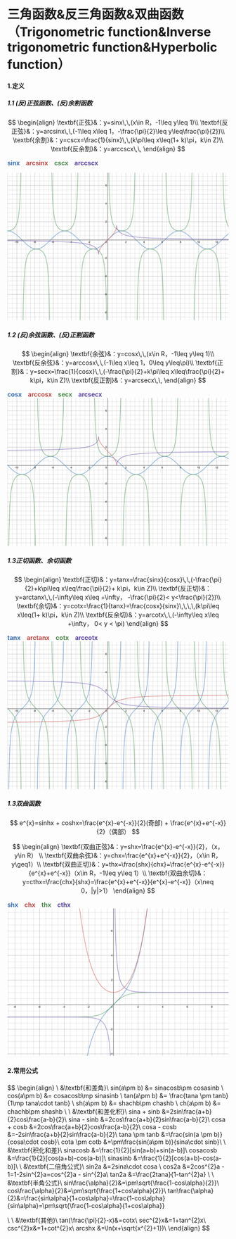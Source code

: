 # 三角函数&反三角函数&双曲函数（Trigonometric function&Inverse trigonometric function&Hyperbolic function）

#### 1.定义

##### 1.1 (反)正弦函数、(反)余割函数
$$
\begin{align}
\textbf{正弦}&：y=sinx\,\,(x\in R，-1\leq y\leq 1)\\
\textbf{反正弦}&：y=arcsinx\,\,(-1\leq x\leq 1，-\frac{\pi}{2}\leq y\leq\frac{\pi}{2})\\
\textbf{余割}&：y=cscx=\frac{1}{sinx}\,\,(k\pi\leq x\leq(1+ k)\pi，k\in Z)\\
\textbf{反余割}&：y=arccscx\,\,
\end{align}
$$

<font color=#3D70AE>**sinx**</font>&emsp;<font color=#B94D46>**arcsinx**</font>&emsp;<font color=#4F894E>**cscx**</font>&emsp;<font color=#5B45A0>**arccscx**</font>

<img src="./pic_tri/sinxcscx.png" alt="sinxcscx" style="zoom:50%;" />

##### 1.2 (反)余弦函数、(反)正割函数
$$
\begin{align}
\textbf{余弦}&：y=cosx\,\,(x\in R，-1\leq y\leq 1)\\
\textbf{反余弦}&：y=arccosx\,\,(-1\leq x\leq 1，0\leq y\leq\pi)\\
\textbf{正割}&：y=secx=\frac{1}{cosx}\,\,(-\frac{\pi}{2}+k\pi\leq x\leq\frac{\pi}{2}+ k\pi，k\in Z)\\
\textbf{反正割}&：y=arcsecx\,\,
\end{align}
$$

<font color=#3D70AE>**cosx**</font>&emsp;<font color=#B94D46>**arccosx**</font>&emsp;<font color=#4F894E>**secx**</font>&emsp;<font color=#5B45A0>**arcsecx**</font>
<img src="./pic_tri/cosxsecx.png" alt="cosxsecx" style="zoom:50%;" />

##### 1.3正切函数、余切函数
$$
\begin{align}
\textbf{正切}&：y=tanx=\frac{sinx}{cosx}\,\,(-\frac{\pi}{2}+k\pi\leq x\leq\frac{\pi}{2}+ k\pi，k\in Z)\\
\textbf{反正切}&：y=arctanx\,\,(-\infty\leq x\leq +\infty， -\frac{\pi}{2}< y<\frac{\pi}{2})\\
\textbf{余切}&：y=cotx=\frac{1}{tanx}=\frac{cosx}{sinx}\,\,\,\,(k\pi\leq x\leq(1+ k)\pi，k\in Z)\\
\textbf{反余切}&：y=arcotx\,\,(-\infty\leq x\leq +\infty， 0< y < \pi)
\end{align}
$$

<font color=#3D70AE>**tanx**</font>&emsp;<font color=#B94D46>**arctanx**</font>&emsp;<font color=#4F894E>**cotx**</font>&emsp;<font color=#5B45A0>**arccotx**</font>
<img src="./pic_tri/tanxcotx.png" alt="tanxcotx" style="zoom:50%;" />

##### 1.3双曲函数

$$
e^{x}=sinhx + coshx=\frac{e^{x}-e^{-x}}{2}(奇部) + \frac{e^{x}+e^{-x}}{2}（偶部）
$$


$$
\begin{align}
\textbf{双曲正弦}&：y=shx=\frac{e^{x}-e^{-x}}{2}，（x，y\in R） \\
\textbf{双曲余弦}&：y=chx=\frac{e^{x}+e^{-x}}{2}，（x\in R，y\geq1）\\
\textbf{双曲正切}&：y=thx=\frac{shx}{chx}=\frac{e^{x}-e^{-x}}{e^{x}+e^{-x}}（x\in R，-1\leq y\leq 1）\\
\textbf{双曲余切}&：y=cthx=\frac{chx}{shx}=\frac{e^{x}+e^{-x}}{e^{x}-e^{-x}}（x\neq 0，|y|>1）
\end{align}
$$

<font color=#3D70AE>**shx**</font>&emsp;<font color=#B94D46>**chx**</font>&emsp;<font color=#4F894E>**thx**</font>&emsp;<font color=#5B45A0>**cthx**</font>
<img src="./pic_tri/双曲函数.png" alt="双曲函数" style="zoom:50%;" />


#### 2.常用公式

$$
\begin{align}
\\
&\textbf{和差角}\\
sin(a\pm b) &= sinacosb\pm cosasinb \\
cos(a\pm b) &= cosacosb\mp sinasinb \\
tan(a\pm b) &= \frac{tana \pm tanb}{1\mp tana\cdot tanb} \\
sh(a\pm b) &= shachb\pm chashb \\
ch(a\pm b) &= chachb\pm shashb \\
\\
&\textbf{和差化积}\\
sina + sinb &=2sin\frac{a+b}{2}cos\frac{a-b}{2}\\
sina - sinb &=2cos\frac{a+b}{2}sin\frac{a-b}{2}\\
cosa + cosb &=2cos\frac{a+b}{2}cos\frac{a-b}{2}\\
cosa - cosb &=-2sin\frac{a+b}{2}sin\frac{a-b}{2}\\
tana \pm tanb &=\frac{sin(a \pm b)}{cosa\cdot cosb}\\
cota \pm cotb &=\pm\frac{sin(a\pm b)}{sina\cdot sinb}\\
\\
&\textbf{积化和差}\\
sinacosb &=\frac{1}{2}[sin(a+b)+sin(a-b)]\\
cosacosb &=\frac{1}{2}[cos(a+b)-cos(a-b)]\\
sinasinb &=\frac{1}{2}[cos(a+b)-cos(a-b)]\\
\\
&\textbf{二倍角公式}\\
sin2a &=2sina\cdot cosa \\
cos2a &=2cos^{2}a - 1=1-2sin^{2}a=cos^{2}a - sin^{2}a\\
tan2a &=\frac{2tana}{1-tan^{2}a}
\\
\\
&\textbf{半角公式}\\
sin\frac{\alpha}{2}&=\pm\sqrt{\frac{1-cos\alpha}{2}}\\
cos\frac{\alpha}{2}&=\pm\sqrt{\frac{1+cos\alpha}{2}}\\
tan\frac{\alpha}{2}&=\frac{sin\alpha}{1+cos\alpha}=\frac{1-cos\alpha}{sin\alpha}=\pm\sqrt{\frac{1-cos\alpha}{1+cos\alpha}}

\\
\\
&\textbf{其他}\\
tan(\frac{\pi}{2}-x)&=cotx\\
sec^{2}x&=1+tan^{2}x\\
csc^{2}x&=1+cot^{2}x\\
arcshx &=\ln(x+\sqrt{x^{2}+1})\\
\end{align}
$$

